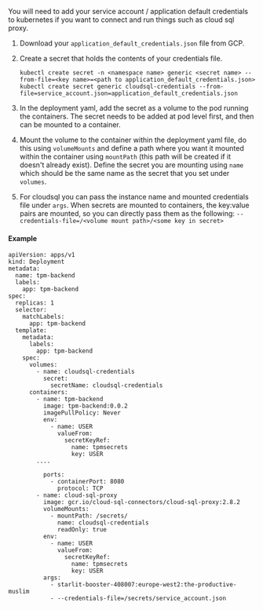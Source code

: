 You will need to add your service account / application default credentials to kubernetes if you want to connect and run things such as cloud sql proxy.

1. Download your `application_default_credentials.json` file from GCP.

2. Create a secret that holds the contents of your credentials file.

   `kubectl create secret -n <namespace name> generic <secret name> --from-file=<key name>=<path to application_default_credentials.json>`
   `kubectl create secret generic cloudsql-credentials --from-file=service_account.json=application_default_credentials.json`

3. In the deployment yaml, add the secret as a volume to the pod running the containers. The secret needs to be added at pod level first, and then can be mounted to a container.

4. Mount the volume to the container within the deployment yaml file, do this using `volumeMounts` and define a path where you want it mounted within the container using `mountPath` (this path will be created if it doesn't already exist). Define the secret you are mounting using `name` which should be the same name as the secret that you set under `volumes`.

5. For cloudsql you can pass the instance name and mounted credentials file under `args`. When secrets are mounted to containers, the key:value pairs are mounted, so you can directly pass them as the following:
   `--credentials-file=/<volume mount path>/<some key in secret>`

#### Example

```
apiVersion: apps/v1
kind: Deployment
metadata:
  name: tpm-backend
  labels:
    app: tpm-backend
spec:
  replicas: 1
  selector:
    matchLabels:
      app: tpm-backend
  template:
    metadata:
      labels:
        app: tpm-backend
    spec:
      volumes:
        - name: cloudsql-credentials
          secret:
            secretName: cloudsql-credentials
      containers:
        - name: tpm-backend
          image: tpm-backend:0.0.2
          imagePullPolicy: Never
          env:
            - name: USER
              valueFrom:
                secretKeyRef:
                  name: tpmsecrets
                  key: USER
        ....

          ports:
            - containerPort: 8080
              protocol: TCP
        - name: cloud-sql-proxy
          image: gcr.io/cloud-sql-connectors/cloud-sql-proxy:2.8.2
          volumeMounts:
            - mountPath: /secrets/
              name: cloudsql-credentials
              readOnly: true
          env:
            - name: USER
              valueFrom:
                secretKeyRef:
                  name: tpmsecrets
                  key: USER
          args:
            - starlit-booster-408007:europe-west2:the-productive-muslim
            - --credentials-file=/secrets/service_account.json
```
